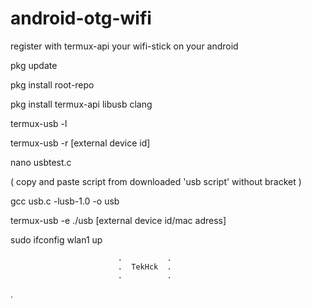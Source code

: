 # android-otg-wifi
register with termux-api your wifi-stick on your android



pkg update

pkg install root-repo

pkg install termux-api libusb clang

termux-usb -l

termux-usb -r [external device id]

nano usbtest.c

( copy and paste script from downloaded 'usb script' without bracket  )

gcc usb.c -lusb-1.0 -o usb

termux-usb -e ./usb [external device id/mac adress]

sudo ifconfig wlan1 up



                            .          .
                            .  TekHck  .
                            .          .
.

